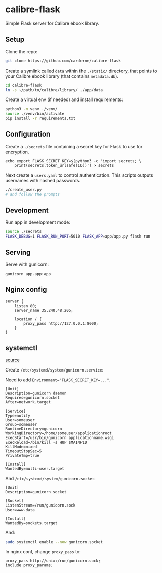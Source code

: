 # calibre-flask
Simple Flask server for Calibre ebook library.

## Setup
Clone the repo:
```bash
git clone https://github.com/carderne/calibre-flask
```

Create a symlink called `data` within the `./static/` directory, that points to your Calibre ebook library (that contains `metadata.db`).
```bash
cd calibre-flask
ln -s ~/path/to/calibre/library/ ./app/data
```

Create a virtual env (if needed) and install requirements:
```bash
python3 -m venv ./venv/
source ./venv/bin/activate
pip install -r requirements.txt
```

## Configuration
Create a `./secrets` file containing a secret key for Flask to use for encryption.
```
echo export FLASK_SECRET_KEY=$(python3 -c 'import secrets; \
    print(secrets.token_urlsafe(16))') > secrets
```

Next create a `users.yaml` to control authentication. This scripts outputs usernames with hashed passwords.
```bash
./create_user.py
# and follow the prompts
```

## Development
Run app in development mode:
```bash
source ./secrets
FLASK_DEBUG=1 FLASK_RUN_PORT=5010 FLASK_APP=app/app.py flask run
```

## Serving
Serve with gunicorn:
```bash
gunicorn app.app:app
```

## Nginx config
```
server {
    listen 80;
    server_name 35.240.48.205;

    location / {
        proxy_pass http://127.0.0.1:8000;
    }
}
```

## systemctl
[source](https://docs.gunicorn.org/en/stable/deploy.html)

Create `/etc/systemd/system/gunicorn.service`:

Need to add `Environment="FLASK_SECRET_KEY=..."`.

```
[Unit]
Description=gunicorn daemon
Requires=gunicorn.socket
After=network.target

[Service]
Type=notify
User=someuser
Group=someuser
RuntimeDirectory=gunicorn
WorkingDirectory=/home/someuser/applicationroot
ExecStart=/usr/bin/gunicorn applicationname.wsgi
ExecReload=/bin/kill -s HUP $MAINPID
KillMode=mixed
TimeoutStopSec=5
PrivateTmp=true

[Install]
WantedBy=multi-user.target
```

And `/etc/systemd/system/gunicorn.socket`:
```
[Unit]
Description=gunicorn socket

[Socket]
ListenStream=/run/gunicorn.sock
User=www-data

[Install]
WantedBy=sockets.target
```

And:
```bash
sudo systemctl enable --now gunicorn.socket
```

In nginx conf, change `proxy_pass` to:
```
proxy_pass http://unix:/run/gunicorn.sock;
include proxy_params;
```
